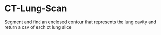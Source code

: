 # CT-Lung-Scan
Segment and find an enclosed contour that represents the lung cavity and return a csv of each ct lung slice
